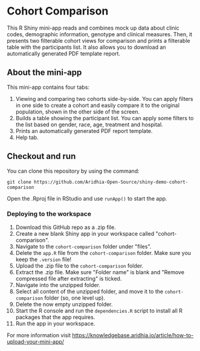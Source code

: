 # Cohort Comparison

This R Shiny mini-app reads and combines mock up data about clinic codes, demographic information, genotype and clinical measures. Then, it presents two
filterable cohort views for comparison and prints a filterable table with the participants list. It also allows you to download an automatically generated
PDF template report. 

## About the mini-app

This mini-app contains four tabs:

1. Viewing and comparing two cohorts side-by-side. You can apply filters in one side to create a cohort and easily compare it to the original population, shown in the other side of the screen.
2. Builds a table showing the participant list. You can apply some filters to the list based on gender, race, age, treatment and hospital.
3. Prints an automatically generated PDF report template.
4. Help tab.

## Checkout and run

You can clone this repository by using the command:

```
git clone https://github.com/Aridhia-Open-Source/shiny-demo-cohort-comparison
```

Open the .Rproj file in RStudio and use `runApp()` to start the app.

### Deploying to the workspace

1. Download this GitHub repo as a .zip file.
2. Create a new blank Shiny app in your workspace called "cohort-comparison".
3. Navigate to the `cohort-comparison` folder under "files".
4. Delete the `app.R` file from the `cohort-comparison` folder. Make sure you keep the `.version` file!
5. Upload the .zip file to the `cohort-comparison` folder.
6. Extract the .zip file. Make sure "Folder name" is blank and "Remove compressed file after extracting" is ticked.
7. Navigate into the unzipped folder.
8. Select all content of the unzipped folder, and move it to the `cohort-comparison` folder (so, one level up).
9. Delete the now empty unzipped folder.
10. Start the R console and run the `dependencies.R` script to install all R packages that the app requires.
11. Run the app in your workspace.

For more information visit https://knowledgebase.aridhia.io/article/how-to-upload-your-mini-app/

